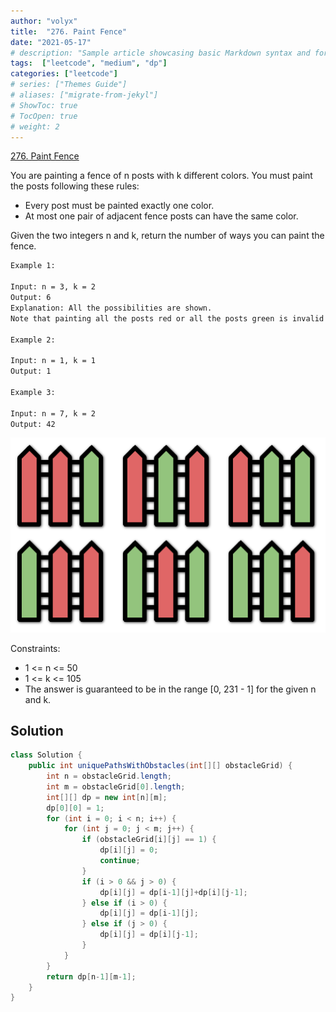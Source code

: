 ```yaml
---
author: "volyx"
title:  "276. Paint Fence"
date: "2021-05-17"
# description: "Sample article showcasing basic Markdown syntax and formatting for HTML elements."
tags:  ["leetcode", "medium", "dp"]
categories: ["leetcode"]
# series: ["Themes Guide"]
# aliases: ["migrate-from-jekyl"]
# ShowToc: true
# TocOpen: true
# weight: 2
---
```


[276. Paint Fence](https://leetcode.com/problems/paint-fence/)

You are painting a fence of n posts with k different colors. You must paint the posts following these rules:

- Every post must be painted exactly one color.
- At most one pair of adjacent fence posts can have the same color.

Given the two integers n and k, return the number of ways you can paint the fence.

```txt
Example 1:

Input: n = 3, k = 2
Output: 6
Explanation: All the possibilities are shown.
Note that painting all the posts red or all the posts green is invalid because there can only be at most one pair of adjacent posts that are the same color.

Example 2:

Input: n = 1, k = 1
Output: 1

Example 3:

Input: n = 7, k = 2
Output: 42
```

![ex1](/images/2021-05-17-ex1.png)

Constraints:

- 1 <= n <= 50
- 1 <= k <= 105
- The answer is guaranteed to be in the range [0, 231 - 1] for the given n and k.

## Solution

```java
class Solution {
    public int uniquePathsWithObstacles(int[][] obstacleGrid) {
        int n = obstacleGrid.length;
        int m = obstacleGrid[0].length;
        int[][] dp = new int[n][m];
        dp[0][0] = 1;
        for (int i = 0; i < n; i++) {
            for (int j = 0; j < m; j++) {
                if (obstacleGrid[i][j] == 1) {
                    dp[i][j] = 0;
                    continue;
                }
                if (i > 0 && j > 0) {
                    dp[i][j] = dp[i-1][j]+dp[i][j-1];
                } else if (i > 0) {
                    dp[i][j] = dp[i-1][j];
                } else if (j > 0) {
                    dp[i][j] = dp[i][j-1];
                }
            }
        }
        return dp[n-1][m-1];
    }
}
```

